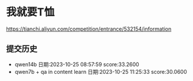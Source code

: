 # 我就要T恤
https://tianchi.aliyun.com/competition/entrance/532154/information

## 提交历史
- qwen14b  日期:2023-10-25 08:57:59  score:33.2600
- qwen7b + qa in content learn  日期:2023-10-25 11:25:33 score:30.0600